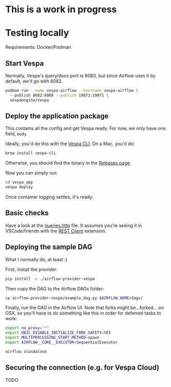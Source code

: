 # This is a work in progress

# Testing locally

Requirements: Docker/Podman

## Start Vespa

Normally, Vespa's query/docs port is 8080, but since Airflow uses it by default, we'll go with 8082.

```bash
podman run --name vespa-airflow --hostname vespa-airflow \                                             
  --publish 8082:8080 --publish 19071:19071 \
  vespaengine/vespa
```

## Deploy the application package

This contains all the config and get Vespa ready. For now, we only have one field, `body`.

Ideally, you'd do this with the [Vespa CLI](https://docs.vespa.ai/en/vespa-cli.html). On a Mac, you'd do:

```bash
brew install vespa-cli
```

Otherwise, you should find the binary in the [Releases page](https://github.com/vespa-engine/vespa/releases).

Now you can simply run:

```bash
cd vespa_app
vespa deploy
```

Once container logging settles, it's ready.

## Basic checks

Have a look at the [queries.http](./queries.http) file. It assumes you're seeing it in VSCode/friends with the [REST Client](https://marketplace.visualstudio.com/items?itemName=humao.rest-client) extension.

## Deploying the sample DAG

What I normally do, at least :)

First, install the provider:

```bash
pip install -e ./airflow-provider-vespa
```

Then copy the DAG to the Airflow DAGs folder:

```bash
cp airflow-provider-vespa/example_dag.py $AIRFLOW_HOME/dags/ 
```

Finally, run the DAG in the Airflow UI. Note that forks might be...forked... on OSX, so you'll have to do something like this in order for deferred tasks to work:
```bash
export no_proxy="*"
export OBJC_DISABLE_INITIALIZE_FORK_SAFETY=YES
export MULTIPROCESSING_START_METHOD=spawn
export AIRFLOW__CORE__EXECUTOR=SequentialExecutor

airflow standalone
```

## Securing the connection (e.g. for Vespa Cloud)

TODO
